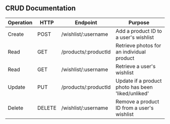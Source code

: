 ## CRUD Documentation

Operation | HTTP | Endpoint | Purpose
--- | --- | --- | ---
Create | POST | /wishlist/:username | Add a product ID to a user's wishlist
Read | GET | /products/:productId | Retrieve photos for an individual product
Read | GET | /wishlist/:username | Retrieve a user's wishlist
Update | PUT | /products/:productId | Update if a product photo has been 'liked/unliked'
Delete | DELETE | /wishlist/:username | Remove a product ID from a user's wishlist